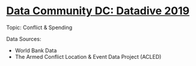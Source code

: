 # [Data Community DC: Datadive 2019](https://sites.google.com/datacommunitydc.org/datadive/home)

Topic: Conflict & Spending

Data Sources:

- World Bank Data
- The Armed Conflict Location & Event Data Project (ACLED)
